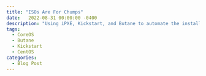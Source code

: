 ```yaml
---
title: "ISOs Are For Chumps"
date:   2022-08-31 00:00:00 -0400
description: "Using iPXE, Kickstart, and Butane to automate the installation of unique OS instances"
tags:
  - CoreOS
  - Butane
  - Kickstart
  - CentOS
categories:
  - Blog Post
---
```

